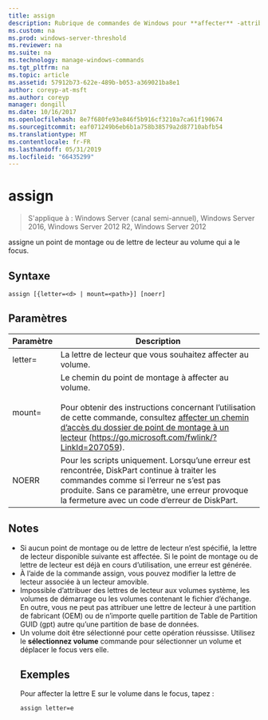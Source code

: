 ```yaml
---
title: assign
description: Rubrique de commandes de Windows pour **affecter** -attribue un point de montage ou de lettre de lecteur au volume qui a le focus.
ms.custom: na
ms.prod: windows-server-threshold
ms.reviewer: na
ms.suite: na
ms.technology: manage-windows-commands
ms.tgt_pltfrm: na
ms.topic: article
ms.assetid: 57912b73-622e-489b-b053-a369021ba8e1
author: coreyp-at-msft
ms.author: coreyp
manager: dongill
ms.date: 10/16/2017
ms.openlocfilehash: 8e7f680fe93e846f5b916cf3210a7ca61f190674
ms.sourcegitcommit: eaf071249b6eb6b1a758b38579a2d87710abfb54
ms.translationtype: MT
ms.contentlocale: fr-FR
ms.lasthandoff: 05/31/2019
ms.locfileid: "66435299"
---
```

# <a name="assign"></a>assign

>S'applique à : Windows Server (canal semi-annuel), Windows Server 2016, Windows Server 2012 R2, Windows Server 2012

assigne un point de montage ou de lettre de lecteur au volume qui a le focus.

## <a name="syntax"></a>Syntaxe
```
assign [{letter=<d> | mount=<path>}] [noerr]
```
## <a name="parameters"></a>Paramètres

|  Paramètre   |                                                                                                                                 Description                                                                                                                                 |
|--------------|-----------------------------------------------------------------------------------------------------------------------------------------------------------------------------------------------------------------------------------------------------------------------------|
|  letter=<d>  |                                                                                                             La lettre de lecteur que vous souhaitez affecter au volume.                                                                                                              |
| mount=<path> | Le chemin du point de montage à affecter au volume.<br /><br />Pour obtenir des instructions concernant l’utilisation de cette commande, consultez [affecter un chemin d’accès du dossier de point de montage à un lecteur](https://go.microsoft.com/fwlink/?LinkId=207059) (<https://go.microsoft.com/fwlink/?LinkId=207059>). |
|    NOERR     |                                    Pour les scripts uniquement. Lorsqu’une erreur est rencontrée, DiskPart continue à traiter les commandes comme si l’erreur ne s’est pas produite. Sans ce paramètre, une erreur provoque la fermeture avec un code d’erreur de DiskPart.                                     |

## <a name="remarks"></a>Notes
- Si aucun point de montage ou de lettre de lecteur n’est spécifié, la lettre de lecteur disponible suivante est affectée. Si le point de montage ou de lettre de lecteur est déjà en cours d’utilisation, une erreur est générée.
- À l’aide de la commande assign, vous pouvez modifier la lettre de lecteur associée à un lecteur amovible.
- Impossible d’attribuer des lettres de lecteur aux volumes système, les volumes de démarrage ou les volumes contenant le fichier d’échange. En outre, vous ne peut pas attribuer une lettre de lecteur à une partition de fabricant (OEM) ou de n’importe quelle partition de Table de Partition GUID (gpt) autre qu’une partition de base de données.
- Un volume doit être sélectionné pour cette opération réussisse. Utilisez le **sélectionnez volume** commande pour sélectionner un volume et déplacer le focus vers elle.
  ## <a name="BKMK_examples"></a>Exemples
  Pour affecter la lettre E sur le volume dans le focus, tapez :
  ```
  assign letter=e
  ```

